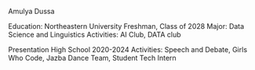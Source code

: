 Amulya Dussa

Education: 
Northeastern University
Freshman, Class of 2028
Major: Data Science and Linguistics 
Activities: AI Club, DATA club

Presentation High School 
2020-2024 
Activities: Speech and Debate, Girls Who Code, Jazba Dance Team, Student Tech Intern